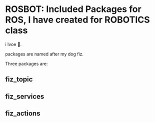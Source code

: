 # ROSBOT: Included Packages for ROS, I have created for ROBOTICS class 
i lvoe :tennis:.

packages are named after my dog fiz. 

Three packages are:
## fiz_topic
## fiz_services
## fiz_actions

